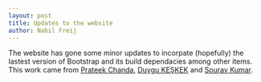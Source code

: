 ```yaml
---
layout: post
title: Updates to the website
author: Nabil Freij
---
```


The website has gone some minor updates to incorpate (hopefully) the lastest version of Bootstrap and its build dependacies among other items.
This work came from [Prateek Chanda](https://github.com/prateekiiest), [Duygu KEŞKEK](https://github.com/DuyguKeskek) and [Sourav Kumar](souravc4).


